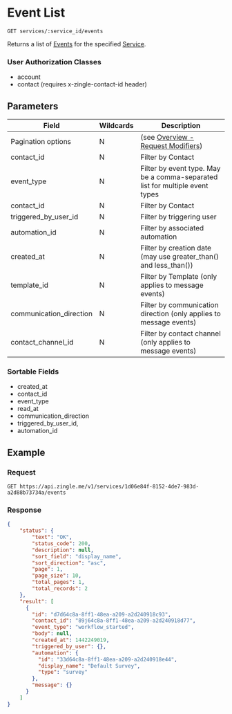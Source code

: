 # Event List

    GET services/:service_id/events
    
Returns a list of [Events] for the specified [Service]. 

### User Authorization Classes 
* account
* contact (requires x-zingle-contact-id header)

## Parameters
Field | Wildcards | Description
--- | --- | ---
Pagination options | N | (see [Overview - Request Modifiers][])
contact_id | N | Filter by Contact
event_type | N | Filter by event type. May be a comma-separated list for multiple event types
contact_id | N | Filter by Contact
triggered_by_user_id | N | Filter by triggering user
automation_id | N | Filter by associated automation
created_at | N | Filter by creation date (may use greater_than() and less_than())
template_id | N | Filter by Template (only applies to message events)
communication_direction | N | Filter by communication direction (only applies to message events)
contact_channel_id | N | Filter by contact channel (only applies to message events)

### Sortable Fields
* created_at
* contact_id
* event_type
* read_at
* communication_direction
* triggered_by_user_id,
* automation_id


## Example
### Request

    GET https://api.zingle.me/v1/services/1d06e84f-8152-4de7-983d-a2d88b73734a/events

### Response
``` json
{
    "status": {
        "text": "OK",
        "status_code": 200,
        "description": null,
        "sort_field": "display_name",
        "sort_direction": "asc",
        "page": 1,
        "page_size": 10,
        "total_pages": 1,
        "total_records": 2
    },
    "result": [ 
      {
        "id": "d7d64c8a-8ff1-48ea-a209-a2d240918c93",
        "contact_id": "89j64c8a-8ff1-48ea-a209-a2d240918d77",
        "event_type": "workflow_started",
        "body": null,
        "created_at": 1442249019,
        "triggered_by_user": {},
        "automation": {
          "id": "33d64c8a-8ff1-48ea-a209-a2d240918e44",
          "display_name": "Default Survey",
          "type": "survey"
        },
        "message": {}      
      }
    ]
}
```

[Overview - Request Modifiers]: /README.md#request-modifiers
[Events]: README.md
[Service]: /services/README.md
[Account]: /accounts/README.md
